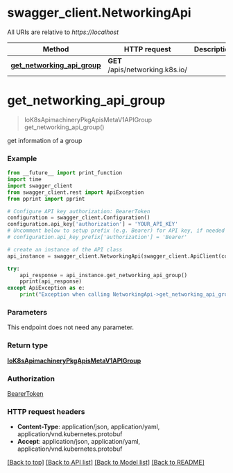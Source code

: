 # swagger_client.NetworkingApi

All URIs are relative to *https://localhost*

Method | HTTP request | Description
------------- | ------------- | -------------
[**get_networking_api_group**](NetworkingApi.md#get_networking_api_group) | **GET** /apis/networking.k8s.io/ | 


# **get_networking_api_group**
> IoK8sApimachineryPkgApisMetaV1APIGroup get_networking_api_group()



get information of a group

### Example
```python
from __future__ import print_function
import time
import swagger_client
from swagger_client.rest import ApiException
from pprint import pprint

# Configure API key authorization: BearerToken
configuration = swagger_client.Configuration()
configuration.api_key['authorization'] = 'YOUR_API_KEY'
# Uncomment below to setup prefix (e.g. Bearer) for API key, if needed
# configuration.api_key_prefix['authorization'] = 'Bearer'

# create an instance of the API class
api_instance = swagger_client.NetworkingApi(swagger_client.ApiClient(configuration))

try:
    api_response = api_instance.get_networking_api_group()
    pprint(api_response)
except ApiException as e:
    print("Exception when calling NetworkingApi->get_networking_api_group: %s\n" % e)
```

### Parameters
This endpoint does not need any parameter.

### Return type

[**IoK8sApimachineryPkgApisMetaV1APIGroup**](IoK8sApimachineryPkgApisMetaV1APIGroup.md)

### Authorization

[BearerToken](../README.md#BearerToken)

### HTTP request headers

 - **Content-Type**: application/json, application/yaml, application/vnd.kubernetes.protobuf
 - **Accept**: application/json, application/yaml, application/vnd.kubernetes.protobuf

[[Back to top]](#) [[Back to API list]](../README.md#documentation-for-api-endpoints) [[Back to Model list]](../README.md#documentation-for-models) [[Back to README]](../README.md)

